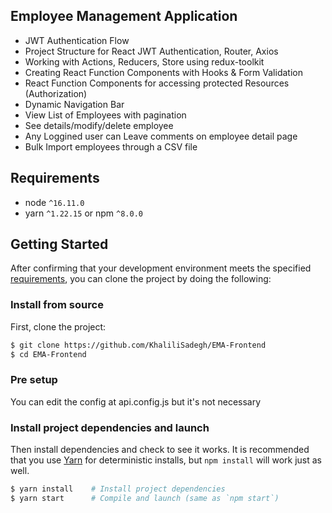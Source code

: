 ## Employee Management Application

- JWT Authentication Flow
- Project Structure for React  JWT Authentication, Router, Axios
- Working with Actions, Reducers, Store using redux-toolkit
- Creating React Function Components with Hooks & Form Validation
- React Function Components for accessing protected Resources (Authorization)
- Dynamic Navigation Bar 
- View List of Employees with pagination
- See details/modify/delete employee
- Any Loggined user can Leave comments on employee detail page
- Bulk Import employees through a CSV file


## Requirements
* node `^16.11.0`
* yarn `^1.22.15` or npm `^8.0.0`

## Getting Started

After confirming that your development environment meets the specified [requirements](#requirements), you can clone the project by doing the following:

### Install from source

First, clone the project:

```bash
$ git clone https://github.com/KhaliliSadegh/EMA-Frontend
$ cd EMA-Frontend
```

### Pre setup
You can edit the config at api.config.js but it's not necessary

### Install project dependencies and launch
Then install dependencies and check to see it works. It is recommended that you use [Yarn](https://yarnpkg.com/) for deterministic installs, but `npm install` will work just as well.

```bash
$ yarn install    # Install project dependencies
$ yarn start      # Compile and launch (same as `npm start`)
```

